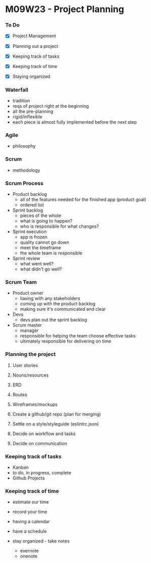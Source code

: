 # M09W23 - Project Planning

### To Do
* [x] Project Management
* [x] Planning out a project
* [x] Keeping track of tasks
* [x] Keeping track of time
* [x] Staying organized


### Waterfall
* tradition
* reqs of project right at the beginning
* all the pre-planning
* rigid/inflexible
* each piece is almost fully implemented before the next step

### Agile
* philosophy

### Scrum
* methodology

### Scrum Process
* Product backlog
  * all of the features needed for the finished app (product goal)
  * ordered list
* Sprint backlog
  * pieces of the whole
  * what is going to happen?
  * who is responsible for what changes?
* Sprint execution
  * app is frozen
  * quality cannot go down
  * meet the timeframe
  * the whole team is responsible
* Sprint review
  * what went well?
  * what didn't go well?

### Scrum Team
* Product owner
  * liasing with any stakeholders
  * coming up with the product backlog
  * making sure it's communicated and clear
* Devs
  * devs plan out the sprint backlog
* Scrum master
  * manager
  * responsible for helping the team choose effective tasks
  * ultimately responsible for delivering on time


### Planning the project

1. User stories
2. Nouns/resources
3. ERD
4. Routes
5. Wireframes/mockups

6. Create a github/git repo (plan for merging)
7. Settle on a style/styleguide (eslintrc.json)
8. Decide on workflow and tasks
9. Decide on communication

### Keeping track of tasks
* Kanban
* to do, in progress, complete
* Github Projects

### Keeping track of time
* estimate our time
* record your time

* having a calendar
* have a schedule
* stay organized - take notes
  * evernote
  * onenote



